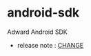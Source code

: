 # android-sdk
Adward Android SDK

- release note : [CHANGE](https://github.com/comup-adward/android-sdk/blob/main/CHANGE)
